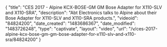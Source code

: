 {
    "title": "CES 2017 - Alpine KCX-BOSE-GM GM Bose Adapter for X110-SLV and X110-SRA",
    "description": "Abt Electronics talks to Alpine about their Bose Adapter for X110-SLV and X110-SRA products.",
    "videoid": "84824200",
    "date_created": "1483686367",
    "date_modified": "1483726248",
    "type": "captivate",
    "layout": "video",
    "url": "\/v\/ces-2017-alpine-kcx-bose-gm-gm-bose-adapter-for-x110-slv-and-x110-sra\/84824200"
}